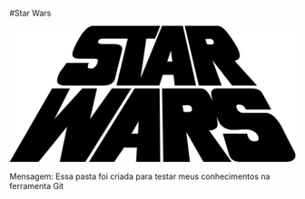 ﻿#Star Wars 

![](./star.png)

Mensagem: Essa pasta foi criada para testar meus conhecimentos na ferramenta Git
